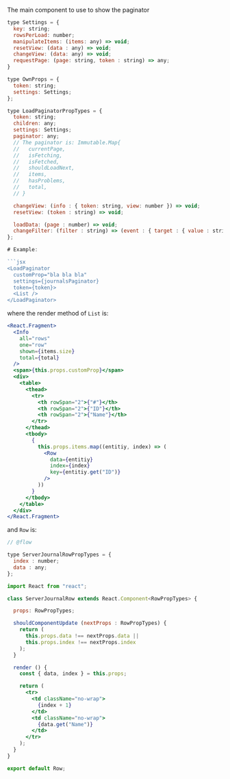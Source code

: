 The main component to use to show the paginator

```jsx
type Settings = {
  key: string;
  rowsPerLoad: number;
  manipulateItems: (items: any) => void;
  resetView: (data : any) => void;
  changeView: (data: any) => void;
  requestPage: (page: string, token : string) => any;
}

type OwnProps = {
  token: string;
  settings: Settings;
};

type LoadPaginatorPropTypes = {
  token: string;
  children: any;
  settings: Settings;
  paginator: any;
  // The paginator is: Immutable.Map{
  //   currentPage,
  //   isFetching,
  //   isFetched,
  //   shouldLoadNext,
  //   items,
  //   hasProblems,
  //   total,
  // }

  changeView: (info : { token: string, view: number }) => void;
  resetView: (token : string) => void;

  loadData: (page : number) => void;
  changeFilter: (filter : string) => (event : { target : { value : string } }) => void;
};

# Example:

```jsx
<LoadPaginator
  customProp="bla bla bla"
  settings={journalsPaginator}
  token={token}>
  <List />
</LoadPaginator>
```

where the render method of `List` is:

```jsx
<React.Fragment>
  <Info
    all="rows"
    one="row"
    shown={items.size}
    total={total}
  />
  <span>{this.props.customProp}</span>
  <div>
    <table>
      <thead>
        <tr>
          <th rowSpan="2">{"#"}</th>
          <th rowSpan="2">{"ID"}</th>
          <th rowSpan="2">{"Name"}</th>
        </tr>
      </thead>
      <tbody>
        {
          this.props.items.map((entitiy, index) => (
            <Row
              data={entitiy}
              index={index}
              key={entitiy.get("ID")}
            />
          ))
        }
      </tbody>
    </table>
  </div>
</React.Fragment>
```

and `Row` is:

```jsx
// @flow

type ServerJournalRowPropTypes = {
  index : number;
  data : any;
};

import React from "react";

class ServerJournalRow extends React.Component<RowPropTypes> {

  props: RowPropTypes;

  shouldComponentUpdate (nextProps : RowPropTypes) {
    return (
      this.props.data !== nextProps.data ||
      this.props.index !== nextProps.index
    );
  }

  render () {
    const { data, index } = this.props;

    return (
      <tr>
        <td className="no-wrap">
          {index + 1}
        </td>
        <td className="no-wrap">
          {data.get("Name")}
        </td>
      </tr>
    );
  }
}

export default Row;
```
